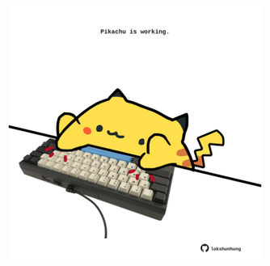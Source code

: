 <!-- built at 05/05/2021, 15:01:46 UTC -->
<p align="center">
  <img width="500" height="500" src="./ReadmeImage.svg">
</p>
